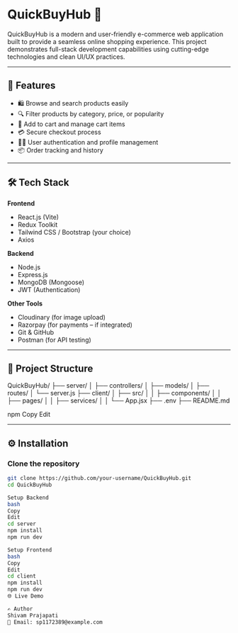 # QuickBuyHub 🛒

QuickBuyHub is a modern and user-friendly e-commerce web application built to provide a seamless online shopping experience. This project demonstrates full-stack development capabilities using cutting-edge technologies and clean UI/UX practices.

---

## 🚀 Features

- 🛍️ Browse and search products easily
- 🔍 Filter products by category, price, or popularity
- 🛒 Add to cart and manage cart items
- 💳 Secure checkout process
- 🧑‍💼 User authentication and profile management
- 📦 Order tracking and history

---

## 🛠 Tech Stack

**Frontend**  
- React.js (Vite)
- Redux Toolkit
- Tailwind CSS / Bootstrap (your choice)
- Axios

**Backend**  
- Node.js  
- Express.js  
- MongoDB (Mongoose)  
- JWT (Authentication)

**Other Tools**  
- Cloudinary  (for image upload)  
- Razorpay (for payments – if integrated)  
- Git & GitHub  
- Postman (for API testing)  

---

## 📁 Project Structure

QuickBuyHub/
├── server/
│ ├── controllers/
│ ├── models/
│ ├── routes/
│ └── server.js
├── client/
│ ├── src/
│ │ ├── components/
│ │ ├── pages/
│ │ ├── services/
│ │ └── App.jsx
├── .env
├── README.md

npm
Copy
Edit

---

## ⚙️ Installation

### Clone the repository

```bash
git clone https://github.com/your-username/QuickBuyHub.git
cd QuickBuyHub

Setup Backend
bash
Copy
Edit
cd server
npm install
npm run dev

Setup Frontend
bash
Copy
Edit
cd client
npm install
npm run dev
🌐 Live Demo

✍️ Author
Shivam Prajapati
📧 Email: sp1172389@example.com
